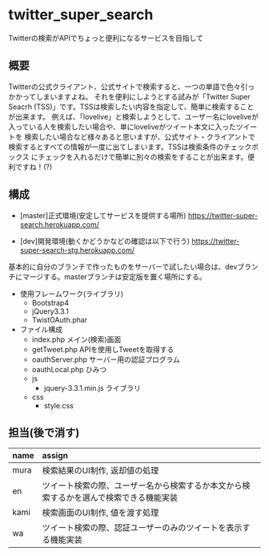 # twitter_super_search
Twitterの検索がAPIでちょっと便利になるサービスを目指して

## 概要
Twitterの公式クライアント、公式サイトで検索すると、一つの単語で色々引っかかってしまいますよね。
それを便利にしようとする試みが「Twitter Super Seacrh (TSS)」です。TSSは検索したい内容を指定して、簡単に検索することが出来ます。
例えば、「lovelive」と検索しようとして、ユーザー名にloveliveが入っている人を検索したい場合や、単にloveliveがツイート本文に入ったツイートを
検索したい場合など様々あると思いますが、公式サイト・クライアントで検索するとすべての情報が一度に出てしまいます。TSSは検索条件のチェックボックス
にチェックを入れるだけで簡単に別々の検索をすることが出来ます。便利ですね！(?)

## 構成
- [master]正式環境(安定してサービスを提供する場所)
https://twitter-super-search.herokuapp.com/

- [dev]開発環境(動くかどうかなどの確認は以下で行う)
https://twitter-super-search-stg.herokuapp.com/

基本的に自分のブランチで作ったものをサーバーで試したい場合は、devブランチにマージする。masterブランチは安定版を置く場所にする。

- 使用フレームワーク(ライブラリ)
  - Bootstrap4
  - jQuery3.3.1
  - TwistOAuth.phar
- ファイル構成
  - index.php メイン(検索)画面
  - getTweet.php APIを使用しTweetを取得する
  - oauthServer.php サーバー用の認証プログラム
  - oauthLocal.php ひみつ
  - js
    - jquery-3.3.1.min.js ライブラリ
  - css
    - style.css

## 担当(後で消す)
|name|assign|
|:---|:---|
|mura|検索結果のUI制作, 返却値の処理|
|en|ツイート検索の際、ユーザー名から検索するか本文から検索するかを選んで検索できる機能実装|
|kami|検索画面のUI制作, 値を渡す処理|
|wa|ツイート検索の際、認証ユーザーのみのツイートを表示する機能実装|